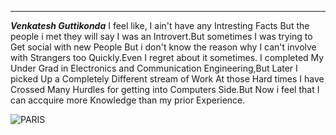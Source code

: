 
---

***Venkatesh Guttikonda***
   I feel like, I ain't have any Intresting Facts But the people i met they will say I was an Introvert.But sometimes I was trying to Get social with new People But i don't know the reason why I can't involve with Strangers too Quickly.Even I regret about it sometimes.
   I completed My Under Grad in Electronics and Communication Engineering,But Later I picked Up a Completely Different stream of Work
   At those Hard times I have Crossed Many Hurdles for getting into Computers Side.But Now i feel that I can accquire more Knowledge than my prior Experience.

   ![PARIS](C:\Users\S545416\Downloads\Paris.jpg)

